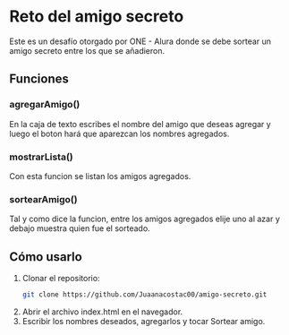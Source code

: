 # Reto del amigo secreto
Este es un desafío otorgado por ONE - Alura donde se debe sortear un amigo secreto entre los que se añadieron.

## Funciones

### agregarAmigo() 
En la caja de texto escribes el nombre del amigo que deseas agregar y luego el boton hará que aparezcan los nombres agregados.

### mostrarLista()
Con esta funcion se listan los amigos agregados.

### sortearAmigo()
Tal y como dice la funcion, entre los amigos agregados elije uno al azar y debajo muestra quien fue el sorteado.

## Cómo usarlo
1. Clonar el repositorio:
   ```bash
   git clone https://github.com/Juaanacostac00/amigo-secreto.git
2. Abrir el archivo index.html en el navegador.
3. Escribir los nombres deseados, agregarlos y tocar Sortear amigo.

